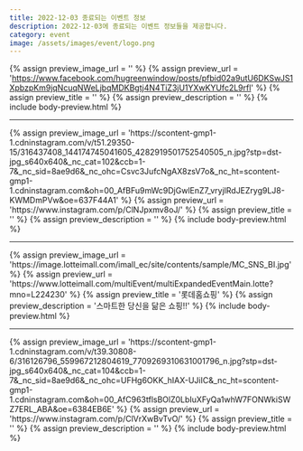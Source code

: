 ```yaml
---
title: 2022-12-03 종료되는 이벤트 정보
description: 2022-12-03에 종료되는 이벤트 정보들을 제공합니다.
category: event
image: /assets/images/event/logo.png
---
```

{% assign preview_image_url = '' %}
{% assign preview_url = 'https://www.facebook.com/hugreenwindow/posts/pfbid02a9utU6DKSwJS1XpbzpKm9jqNcuqNWeLjbqMDKBgtj4N4TiZ3jU1YXwKYUfc2L9rfl' %}
{% assign preview_title = '' %}
{% assign preview_description = '' %}
{% include body-preview.html %}
<hr>{% assign preview_image_url = 'https://scontent-gmp1-1.cdninstagram.com/v/t51.29350-15/316437408_144174745041605_4282919501752540505_n.jpg?stp=dst-jpg_s640x640&amp;_nc_cat=102&amp;ccb=1-7&amp;_nc_sid=8ae9d6&amp;_nc_ohc=Csvc3JufcNgAX8zsV7o&amp;_nc_ht=scontent-gmp1-1.cdninstagram.com&amp;oh=00_AfBFu9mWc9DjGwlEnZ7_vryjlRdJEZryg9LJ8-KWMDmPVw&amp;oe=637F44A1' %}
{% assign preview_url = 'https://www.instagram.com/p/ClNJpxmv8oJ/' %}
{% assign preview_title = '' %}
{% assign preview_description = '' %}
{% include body-preview.html %}
<hr>{% assign preview_image_url = 'https://image.lotteimall.com/imall_ec/site/contents/sample/MC_SNS_BI.jpg' %}
{% assign preview_url = 'https://www.lotteimall.com/multiEvent/multiExpandedEventMain.lotte?mno=L224230' %}
{% assign preview_title = '롯데홈쇼핑' %}
{% assign preview_description = '스마트한 당신을 닮은 쇼핑!!' %}
{% include body-preview.html %}
<hr>{% assign preview_image_url = 'https://scontent-gmp1-1.cdninstagram.com/v/t39.30808-6/316126796_559967212804619_7709269310631001796_n.jpg?stp=dst-jpg_s640x640&amp;_nc_cat=104&amp;ccb=1-7&amp;_nc_sid=8ae9d6&amp;_nc_ohc=UFHg6OKK_hIAX-UJiIC&amp;_nc_ht=scontent-gmp1-1.cdninstagram.com&amp;oh=00_AfC963tflsBOlZ0LbIuXFyQa1whW7FONWkiSWZ7ERL_ABA&amp;oe=6384EB6E' %}
{% assign preview_url = 'https://www.instagram.com/p/ClVrXwBvTvO/' %}
{% assign preview_title = '' %}
{% assign preview_description = '' %}
{% include body-preview.html %}